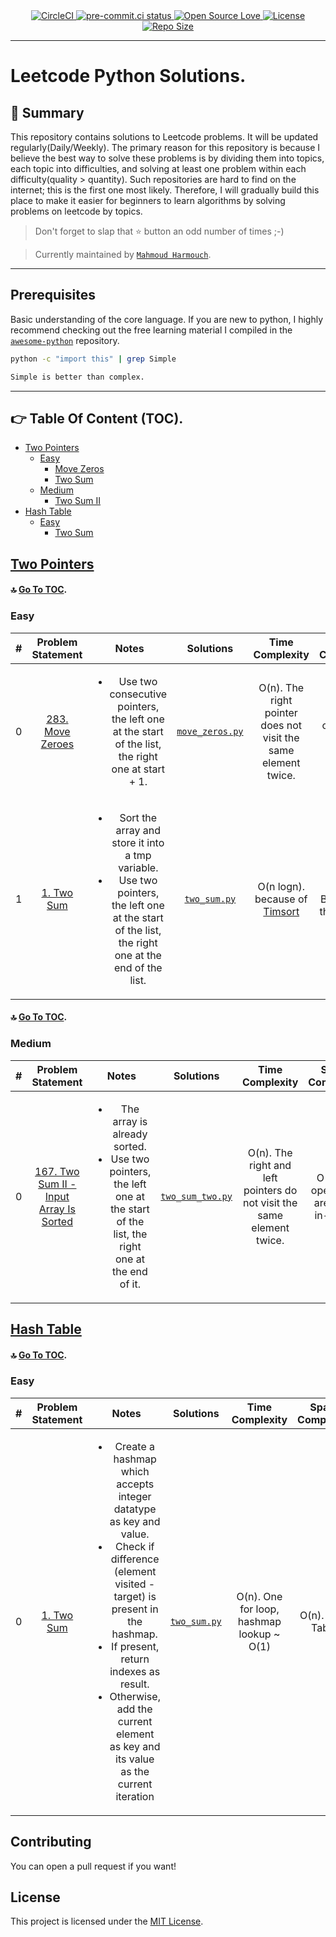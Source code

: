 <!-- MIT License

Copyright (c) 2022, Harmouch101
All rights reserved.
 -->

<div align="center">
    <a href="https://circleci.com/gh/Harmouch101/awesome-code/tree/main">
       <img src="https://circleci.com/gh/Harmouch101/awesome-code/tree/main.svg?style=svg"
       alt="CircleCI"/>
    </a>
    <a href="https://results.pre-commit.ci/latest/github/Harmouch101/awesome-code/main">
       <img src="https://results.pre-commit.ci/badge/github/Harmouch101/awesome-code/main.svg"
       alt="pre-commit.ci status"/>
    </a>
    <a href="https://github.com/Harmouch101/awesome-code">
       <img src="https://img.shields.io/badge/open_source-%F0%9F%A4%8D-3DA639.svg" alt="Open Source Love"/>
    </a>
    <a href="https://github.com/Harmouch101/awesome-code/blob/master/LICENSE">
       <img src="https://img.shields.io/github/license/Harmouch101/awesome-code" alt="License"/>
    </a>
    <a href="https://github.com/Harmouch101/awesome-code/">
       <img src="https://img.shields.io/github/repo-size/Harmouch101/awesome-code" alt="Repo Size"/>
    </a>
</div>

---

# Leetcode Python Solutions.

## 📜 Summary

This repository contains solutions to Leetcode problems. It will be updated regularly(Daily/Weekly). The primary reason for this repository is because I believe the best way to solve these problems is by dividing them into topics, each topic into difficulties, and solving at least one problem within each difficulty(quality > quantity). Such repositories are hard to find on the internet; this is the first one most likely. Therefore, I will gradually build this place to make it easier for beginners to learn algorithms by solving problems on leetcode by topics.

> Don't forget to slap that ⭐ button an odd number of times ;-)

> Currently maintained by [`Mahmoud Harmouch`](https://github.com/Harmouch101).

---

## Prerequisites

Basic understanding of the core language. If you are new to python, I highly recommend checking out the free learning material I compiled in the [`awesome-python`](https://github.com/Harmouch101/awesome-python) repository.

```sh
python -c "import this" | grep Simple
```

```sh
Simple is better than complex.
```

---

## 👉 Table Of Content (TOC). <a name="TOC"></a>

* [Two Pointers](#two-pointers)
  * [Easy](#two-pointers-easy)
    * [Move Zeros](#move-zeros)
    * [Two Sum](#two-sum)
  * [Medium](#two-pointers-medium)
    * [Two Sum II](#two-sum-ii)
* [Hash Table](#hash-table)
  * [Easy](#hash-table-easy)
    * [Two Sum](#hash-table-two-sum)

## [Two Pointers](https://leetcode.com/tag/two-pointers/) <a name="two-pointers"></a>

#### 🔝 [Go To TOC](#TOC).

### Easy <a name="two-pointers-easy"></a>

| # | Problem Statement | Notes | Solutions | Time Complexity  | Space Complexity |
| :---:| :---: | :---:  | :---:     |  :---:  | :---: |
| 0 <a name="move-zeros"></a> | [283. Move Zeroes](https://leetcode.com/problems/move-zeroes/) |  <ul><li>Use two consecutive pointers, the left one at the start of the list, the right one at start + 1.<br/>| [`move_zeros.py`](./solutions/two_pointers/move_zeros.py) | O(n). The right pointer does not visit the same element twice. | O(1). All operations are made in-place. |
| 1 <a name="two-sum"></a> | [1. Two Sum](https://leetcode.com/problems/two_sum/) | <ul><li>Sort the array and store it into a tmp variable.</li><li>Use two pointers, the left one at the start of the list, the right one at the end of the list.</li></ul>| [`two_sum.py`](./solutions/two_pointers/two_sum.py) | O(n logn). because of [Timsort](https://en.wikipedia.org/wiki/Timsort) | O(n). Because of the tmp List |

#### 🔝 [Go To TOC](#TOC).

### Medium <a name="two-pointers-medium"></a>

| # | Problem Statement | Notes | Solutions | Time Complexity  | Space Complexity |
| :---:| :---: | :---:  | :---:     |  :---:  | :---: |
| 0 <a name="two-sum-ii"></a> | [167. Two Sum II - Input Array Is Sorted](https://leetcode.com/problems/two-sum-ii-input-array-is-sorted/) | <ul><li>The array is already sorted.</li><li>Use two pointers, the left one at the start of the list, the right one at the end of it.</li></ul>  | [`two_sum_two.py`](./solutions/two_pointers/two_sum_two.py) | O(n). The right and left pointers do not visit the same element twice. | O(1). All operations are made in-place. |

## [Hash Table](https://leetcode.com/tag/hash-table/) <a name="hash-table"></a>

#### 🔝 [Go To TOC](#TOC).

### Easy <a name="hash-table-easy"></a>

| # | Problem Statement | Notes | Solutions | Time Complexity  | Space Complexity |
| :---:| :---: | :---:  | :---:     |  :---:  | :---: |
| 0 <a name="hash-table-two-sum"></a> | [1. Two Sum](https://leetcode.com/problems/two-sum/) | <ul><li>Create a hashmap which accepts integer datatype as key and value.</li><li>Check if difference (element visited - target) is present in the hashmap.</li><li>If present, return indexes as result.</li><li>Otherwise, add the current element as key and its value as the current iteration</li></ul> | [`two_sum.py`](./solutions/hash_table/two_sum.py) | O(n). One for loop, hashmap lookup ~ O(1) | O(n). Hash Table. |

## Contributing

You can open a pull request if you want!

## License

This project is licensed under the [MIT License](https://github.com/Harmouch101/awesome-code/blob/main/LICENSE).
